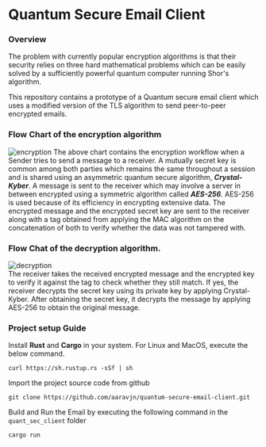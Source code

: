# Quantum Secure Email Client

### Overview
The problem with currently popular encryption algorithms is that their security relies on three hard mathematical problems which can be easily solved by a sufficiently powerful quantum computer running Shor's algorithm.<br>

This repository contains a prototype of a Quantum secure email client which uses a modified version of the TLS algorithm to send peer-to-peer encrypted emails.<br>

### Flow Chart of the encryption algorithm
![encryption](https://github.com/aaravjn/quantum-secure-email-client/assets/73699304/5b88d2ef-de78-4fdd-a14e-8363ab02c722)
The above chart contains the encryption workflow when a Sender tries to send a message to a receiver. A mutually secret key is common among both parties which remains the same throughout a session and is shared using an asymmetric quantum secure algorithm, <strong>*Crystal-Kyber*</strong>. A message is sent to the receiver which may involve a server in between encrypted using a symmetric algorithm called <strong>*AES-256*</strong>. AES-256 is used because of its efficiency in encrypting extensive data. The encrypted message and the encrypted secret key are sent to the receiver along with a tag obtained from applying the MAC algorithm on the concatenation of both to verify whether the data was not tampered with.


### Flow Chat of the decryption algorithm.
![decryption](https://github.com/aaravjn/quantum-secure-email-client/assets/73699304/536bc67b-ae10-44cd-a897-d3bf85317d0b) <br>
The receiver takes the received encrypted message and the encrypted key to verify it against the tag to check whether they still match. If yes, the receiver decrypts the secret key using its private key by applying Crystal-Kyber. After obtaining the secret key, it decrypts the message by applying AES-256 to obtain the original message.


### Project setup Guide
Install <strong>Rust</strong> and <strong>Cargo</strong> in your system. For Linux and MacOS, execute the below command. <br>
```
curl https://sh.rustup.rs -sSf | sh
```

Import the project source code from github
```
git clone https://github.com/aaravjn/quantum-secure-email-client.git
```

Build and Run the Email by executing the following command in the `quant_sec_client` folder
```
cargo run
``` 